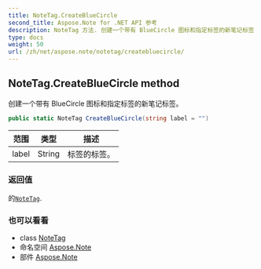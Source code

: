 ```yaml
---
title: NoteTag.CreateBlueCircle
second_title: Aspose.Note for .NET API 参考
description: NoteTag 方法. 创建一个带有 BlueCircle 图标和指定标签的新笔记标签
type: docs
weight: 50
url: /zh/net/aspose.note/notetag/createbluecircle/
---
```

## NoteTag.CreateBlueCircle method

创建一个带有 BlueCircle 图标和指定标签的新笔记标签。

```csharp
public static NoteTag CreateBlueCircle(string label = "")
```

| 范围 | 类型 | 描述 |
| --- | --- | --- |
| label | String | 标签的标签。 |

### 返回值

的[`NoteTag`](../).

### 也可以看看

* class [NoteTag](../)
* 命名空间 [Aspose.Note](../../notetag/)
* 部件 [Aspose.Note](../../../)


